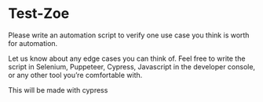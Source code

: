 # Test-Zoe

Please write an automation script to verify one use case you think is worth for automation.

Let us know about any edge cases you can think of. Feel free to write the script in
Selenium, Puppeteer, Cypress, Javascript in the developer console, or any other tool you’re comfortable with. 

This will be made with cypress
